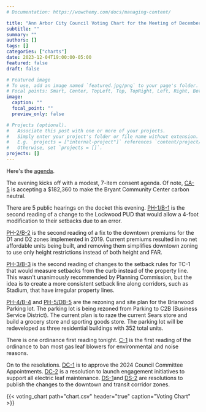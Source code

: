 ```yaml
---
# Documentation: https://wowchemy.com/docs/managing-content/

title: "Ann Arbor City Council Voting Chart for the Meeting of December 4, 2023"
subtitle: ""
summary: ""
authors: []
tags: []
categories: ["charts"]
date: 2023-12-04T19:00:00-05:00
featured: false
draft: false

# Featured image
# To use, add an image named `featured.jpg/png` to your page's folder.
# Focal points: Smart, Center, TopLeft, Top, TopRight, Left, Right, BottomLeft, Bottom, BottomRight.
image:
  caption: ""
  focal_point: ""
  preview_only: false

# Projects (optional).
#   Associate this post with one or more of your projects.
#   Simply enter your project's folder or file name without extension.
#   E.g. `projects = ["internal-project"]` references `content/project/deep-learning/index.md`.
#   Otherwise, set `projects = []`.
projects: []
---
```


Here's the [agenda](https://a2gov.legistar.com/MeetingDetail.aspx?ID=1062186&GUID=E4F826E3-059E-4EBB-B09E-BBF7D4E4FBA8&Options=&Search=).

The evening kicks off with a modest, 7-item consent agenda. Of note, [CA-5](https://a2gov.legistar.com/LegislationDetail.aspx?ID=6430466&GUID=4943203F-DFEE-43CC-BD7A-3B6E873ADDA8&Options=&Search=) is accepting a $182,360 to make the Bryant Community Center carbon neutral.

There are 5 public hearings on the docket this evening. [PH-1/B-1](https://a2gov.legistar.com/LegislationDetail.aspx?ID=6393397&GUID=0A7A0C42-23B7-498D-8958-497684B6C938&Options=&Search=) is the second reading of a change to the Lockwood PUD that would allow a 4-foot modification to their setbacks due to an error.

[PH-2/B-2](https://a2gov.legistar.com/LegislationDetail.aspx?ID=6393398&GUID=EECA0B9F-3593-4CD4-B080-55614B761C83&Options=&Search=) is the second reading of a fix to the downtown premiums for the D1 and D2 zones implemented in 2019. Current premiums resulted in no net affordable units being built, and removing them simplifies downtown zoning to use only height restrictions instead of both height and FAR.

[PH-3/B-3](https://a2gov.legistar.com/LegislationDetail.aspx?ID=6393399&GUID=0A64E817-8471-4AC5-A8C3-68FA299DEFB0&Options=&Search=) is the second reading of changes to the setback rules for TC-1 that would measure setbacks from the curb instead of the property line. This wasn't unanimously recommended by Planning Commission, but the idea is to create a more consistent setback line along corridors, such as Stadium, that have irregular property lines.

[PH-4/B-4](https://a2gov.legistar.com/LegislationDetail.aspx?ID=6393400&GUID=8E2B562A-B0F8-4F01-90E1-28BFF2BC4104&Options=&Search=) and [PH-5/DB-5](https://a2gov.legistar.com/LegislationDetail.aspx?ID=6430463&GUID=3FC3EF98-B859-407E-8A6F-09ED399EBDB9&Options=&Search=) are the rezoning and site plan for the Briarwood Parking lot. The parking lot is being rezoned from Parking to C2B (Business Service District). The current plan is to raze the current Sears store and build a grocery store and sporting goods store. The parking lot will be redeveloped as three residential buildings with 352 total units.

There is one ordinance first reading tonight. [C-1](https://a2gov.legistar.com/MeetingDetail.aspx?ID=1062186&GUID=E4F826E3-059E-4EBB-B09E-BBF7D4E4FBA8&Options=&Search=) is the first reading of the ordinance to ban most gas leaf blowers for environmental and noise reasons.

On to the resolutions. [DC-1](https://a2gov.legistar.com/LegislationDetail.aspx?ID=6434097&GUID=16D195F1-0E42-4016-975D-A1F002EE45DA&Options=&Search=) is to approve the 2024 Council Committee Appointments. [DC-2](https://a2gov.legistar.com/LegislationDetail.aspx?ID=6440495&GUID=851E1827-40D7-44D1-98F9-8A22FF7F32C4&Options=&Search=) is a resolution to launch engagement initiatives to support all electric leaf maintenance. [DS-1](https://a2gov.legistar.com/LegislationDetail.aspx?ID=6430456&GUID=1F119E6D-DE31-41EA-90FB-8ADD4845C20C&Options=&Search=)and [DS-2](https://a2gov.legistar.com/LegislationDetail.aspx?ID=6430457&GUID=BEF36A2E-5E19-439C-8421-FB46004814BE&Options=&Search=) are resolutions to publish the changes to the downtown and transit corridor zones.

{{< voting_chart path="chart.csv" header="true" caption="Voting Chart" >}}
